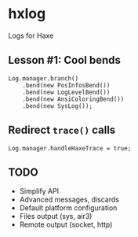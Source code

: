 # hxlog
Logs for Haxe

## Lesson #1: Cool bends

```
Log.manager.branch()
	.bend(new PosInfosBend())
	.bend(new LogLevelBend())
	.bend(new AnsiColoringBend())
	.bend(new SysLog());
```

## Redirect `trace()` calls

```
Log.manager.handleHaxeTrace = true;
```

## TODO
- Simplify API
- Advanced messages, discards
- Default platform configuration
- Files output (sys, air3)
- Remote output (socket, http)
